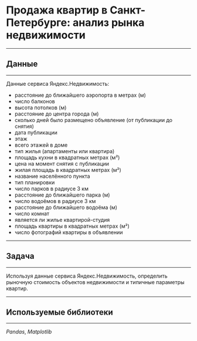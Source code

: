 # Продажа квартир в Санкт-Петербурге: анализ рынка недвижимости
---
## Данные
---

Данные сервиса Яндекс.Недвижимость:

* расстояние до ближайшего аэропорта в метрах (м)
* число балконов
* высота потолков (м)
* расстояние до центра города (м)
* сколько дней было размещено объявление (от публикации до снятия)
* дата публикации
* этаж
* всего этажей в доме
* тип жилья (апартаменты или квартира)
* площадь кухни в квадратных метрах (м²)
* цена на момент снятия с публикации
* жилая площадь в квадратных метрах (м²)
* название населённого пункта
* тип планировки 
* число парков в радиусе 3 км
* расстояние до ближайшего парка (м)
* число водоёмов в радиусе 3 км
* расстояние до ближайшего водоёма (м)
* число комнат
* является ли жилье квартирой-студия
* площадь квартиры в квадратных метрах (м²)
* число фотографий квартиры в объявлении
---
## Задача
---

Используя данные сервиса Яндекс.Недвижимость, определить рыночную стоимость объектов недвижимости и типичные параметры квартир.

---
## Используемые библиотеки
---
_Pandas_, _Matplotlib_



